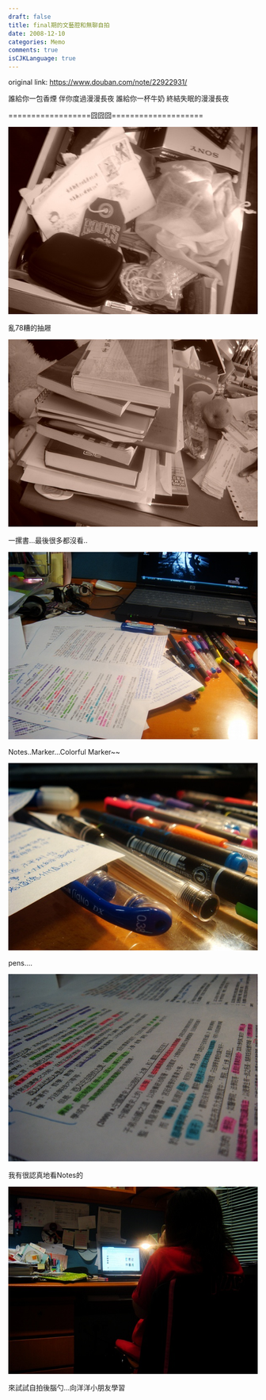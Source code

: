 ```yaml
---
draft: false
title: final期的文藝腔和無聊自拍
date: 2008-12-10
categories: Memo
comments: true
isCJKLanguage: true
---
```


original link: https://www.douban.com/note/22922931/

誰給你一包香煙
伴你度過漫漫長夜
誰給你一杯牛奶
終結失眠的漫漫長夜


\==================囧囧囧====================



![亂78糟的抽屜](../../assets/images/before-final-selfie/p22922931-1.jpg)

亂78糟的抽屜



![一摞書...最後很多都沒看..](../../assets/images/before-final-selfie/p22922931-2.jpg)

一摞書...最後很多都沒看..



![Notes..Marker...Colorful Marker~~](../../assets/images/before-final-selfie/p22922931-3.jpg)

Notes..Marker...Colorful Marker~~



![pens....](../../assets/images/before-final-selfie/p22922931-4.jpg)

pens....



![我有很認真地看Notes的](../../assets/images/before-final-selfie/p22922931-5.jpg)

我有很認真地看Notes的



![來試試自拍後腦勺...向洋洋小朋友學習  ](../../assets/images/before-final-selfie/p22922931-6.jpg)

來試試自拍後腦勺...向洋洋小朋友學習
